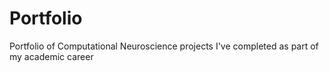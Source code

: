 # Portfolio
Portfolio of Computational Neuroscience projects I've completed as part of my academic career
